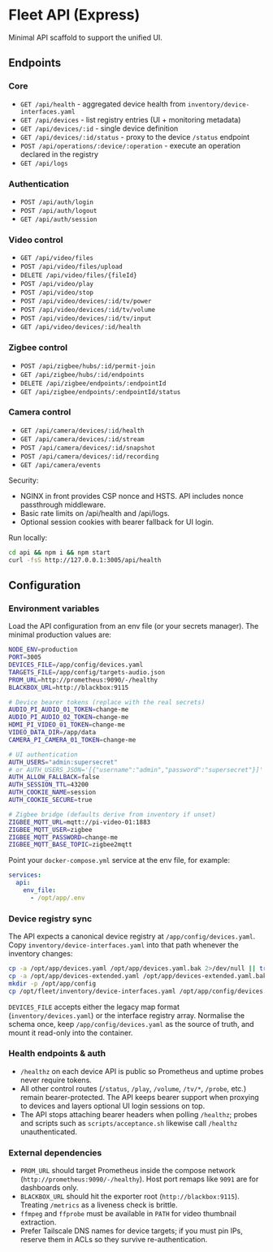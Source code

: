 # Fleet API (Express)

Minimal API scaffold to support the unified UI.

## Endpoints

### Core
- `GET /api/health` - aggregated device health from `inventory/device-interfaces.yaml`
- `GET /api/devices` - list registry entries (UI + monitoring metadata)
- `GET /api/devices/:id` - single device definition
- `GET /api/devices/:id/status` - proxy to the device `/status` endpoint
- `POST /api/operations/:device/:operation` - execute an operation declared in the registry
- `GET /api/logs`

### Authentication
- `POST /api/auth/login`
- `POST /api/auth/logout`
- `GET /api/auth/session`

### Video control
- `GET /api/video/files`
- `POST /api/video/files/upload`
- `DELETE /api/video/files/{fileId}`
- `POST /api/video/play`
- `POST /api/video/stop`
- `POST /api/video/devices/:id/tv/power`
- `POST /api/video/devices/:id/tv/volume`
- `POST /api/video/devices/:id/tv/input`
- `GET /api/video/devices/:id/health`

### Zigbee control
- `POST /api/zigbee/hubs/:id/permit-join`
- `GET /api/zigbee/hubs/:id/endpoints`
- `DELETE /api/zigbee/endpoints/:endpointId`
- `GET /api/zigbee/endpoints/:endpointId/status`

### Camera control
- `GET /api/camera/devices/:id/health`
- `GET /api/camera/devices/:id/stream`
- `POST /api/camera/devices/:id/snapshot`
- `POST /api/camera/devices/:id/recording`
- `GET /api/camera/events`

Security:
- NGINX in front provides CSP nonce and HSTS. API includes nonce passthrough middleware.
- Basic rate limits on /api/health and /api/logs.
- Optional session cookies with bearer fallback for UI login.

Run locally:
```bash
cd api && npm i && npm start
curl -fsS http://127.0.0.1:3005/api/health
```

## Configuration

### Environment variables

Load the API configuration from an env file (or your secrets manager). The minimal production values are:

```bash
NODE_ENV=production
PORT=3005
DEVICES_FILE=/app/config/devices.yaml
TARGETS_FILE=/app/config/targets-audio.json
PROM_URL=http://prometheus:9090/-/healthy
BLACKBOX_URL=http://blackbox:9115

# Device bearer tokens (replace with the real secrets)
AUDIO_PI_AUDIO_01_TOKEN=change-me
AUDIO_PI_AUDIO_02_TOKEN=change-me
HDMI_PI_VIDEO_01_TOKEN=change-me
VIDEO_DATA_DIR=/app/data
CAMERA_PI_CAMERA_01_TOKEN=change-me

# UI authentication
AUTH_USERS="admin:supersecret"
# or AUTH_USERS_JSON='[{"username":"admin","password":"supersecret"}]'
AUTH_ALLOW_FALLBACK=false
AUTH_SESSION_TTL=43200
AUTH_COOKIE_NAME=session
AUTH_COOKIE_SECURE=true

# Zigbee bridge (defaults derive from inventory if unset)
ZIGBEE_MQTT_URL=mqtt://pi-video-01:1883
ZIGBEE_MQTT_USER=zigbee
ZIGBEE_MQTT_PASSWORD=change-me
ZIGBEE_MQTT_BASE_TOPIC=zigbee2mqtt
```

Point your `docker-compose.yml` service at the env file, for example:

```yaml
services:
  api:
    env_file:
      - /opt/app/.env
```

### Device registry sync

The API expects a canonical device registry at `/app/config/devices.yaml`. Copy `inventory/device-interfaces.yaml` into that path whenever the inventory changes:

```bash
cp -a /opt/app/devices.yaml /opt/app/devices.yaml.bak 2>/dev/null || true
cp -a /opt/app/devices-extended.yaml /opt/app/devices-extended.yaml.bak 2>/dev/null || true
mkdir -p /opt/app/config
cp /opt/fleet/inventory/device-interfaces.yaml /opt/app/config/devices.yaml
```

`DEVICES_FILE` accepts either the legacy map format (`inventory/devices.yaml`) or the interface registry array. Normalise the schema once, keep `/app/config/devices.yaml` as the source of truth, and mount it read-only into the container.

### Health endpoints & auth

- `/healthz` on each device API is public so Prometheus and uptime probes never require tokens.
- All other control routes (`/status`, `/play`, `/volume`, `/tv/*`, `/probe`, etc.) remain bearer-protected. The API keeps bearer support when proxying to devices and layers optional UI login sessions on top.
- The API stops attaching bearer headers when polling `/healthz`; probes and scripts such as `scripts/acceptance.sh` likewise call `/healthz` unauthenticated.

### External dependencies

- `PROM_URL` should target Prometheus inside the compose network (`http://prometheus:9090/-/healthy`). Host port remaps like `9091` are for dashboards only.
- `BLACKBOX_URL` should hit the exporter root (`http://blackbox:9115`). Treating `/metrics` as a liveness check is brittle.
- `ffmpeg` and `ffprobe` must be available in `PATH` for video thumbnail extraction.
- Prefer Tailscale DNS names for device targets; if you must pin IPs, reserve them in ACLs so they survive re-authentication.




